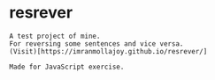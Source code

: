 # resrever
    A test project of mine.
    For reversing some sentences and vice versa.
    (Visit)[https://imranmollajoy.github.io/resrever/]
    
    Made for JavaScript exercise.
